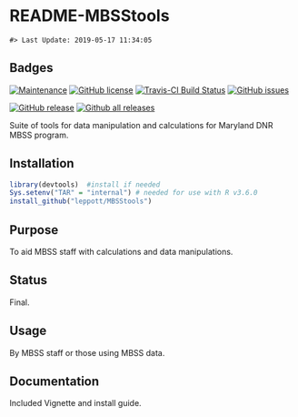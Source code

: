 README-MBSStools
================

<!-- README.md is generated from README.Rmd. Please edit that file -->

    #> Last Update: 2019-05-17 11:34:05

## Badges

[![Maintenance](https://img.shields.io/badge/Maintained%3F-yes-green.svg)](https://GitHub.com/leppott/MBSStools/graphs/commit-activity)
[![GitHub
license](https://img.shields.io/github/license/leppott/MBSStools.svg)](https://github.com/leppott/MBSStools/blob/master/LICENSE)
[![Travis-CI Build
Status](https://travis-ci.org/leppott/MBSStools.svg?branch=master)](https://travis-ci.org/leppott/MBSStools)
[![GitHub
issues](https://img.shields.io/github/issues/leppott/MBSStools.svg)](https://GitHub.com/leppott/MBSStools/issues/)

[![GitHub
release](https://img.shields.io/github/release/leppott/MBSStools.svg)](https://GitHub.com/leppott/MBSStools/releases/)
[![Github all
releases](https://img.shields.io/github/downloads/leppott/MBSStools/total.svg)](https://GitHub.com/leppott/MBSStools/releases/)

Suite of tools for data manipulation and calculations for Maryland DNR
MBSS program.

## Installation

``` r
library(devtools)  #install if needed
Sys.setenv("TAR" = "internal") # needed for use with R v3.6.0
install_github("leppott/MBSStools")
```

## Purpose

To aid MBSS staff with calculations and data manipulations.

## Status

Final.

## Usage

By MBSS staff or those using MBSS data.

## Documentation

Included Vignette and install guide.
